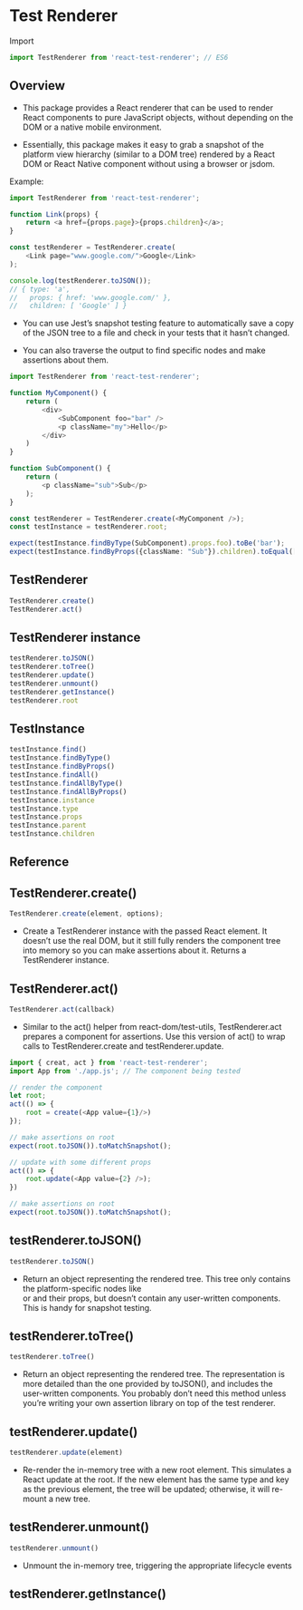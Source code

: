# Test Renderer

Import

```ts
import TestRenderer from 'react-test-renderer'; // ES6
```

## Overview

* This package provides a React renderer that can be used to render React components to pure JavaScript objects, without depending on the DOM or a native mobile environment.

* Essentially, this package makes it easy to grab a snapshot of the platform view hierarchy (similar to a DOM tree) rendered by a React DOM or React Native component without using a browser or jsdom.


Example:

```ts
import TestRenderer from 'react-test-renderer';

function Link(props) {
    return <a href={props.page}>{props.children}</a>;
}

const testRenderer = TestRenderer.create(
    <Link page="www.google.com/">Google</Link>
);

console.log(testRenderer.toJSON());
// { type: 'a',
//   props: { href: 'www.google.com/' },
//   children: [ 'Google' ] }
```

* You can use Jest’s snapshot testing feature to automatically save a copy of the JSON tree to a file and check in your tests that it hasn’t changed.

* You can also traverse the output to find specific nodes and make assertions about them.

```ts
import TestRenderer from 'react-test-renderer';

function MyComponent() {
    return (
        <div>
            <SubComponent foo="bar" />
            <p className="my">Hello</p>
        </div>
    )
}

function SubComponent() {
    return (
        <p className="sub">Sub</p>
    );
}

const testRenderer = TestRenderer.create(<MyComponent />);
const testInstance = testRenderer.root;

expect(testInstance.findByType(SubComponent).props.foo).toBe('bar');
expect(testInstance.findByProps({className: "Sub"}).children).toEqual(['Sub']);
```

## TestRenderer

```ts
TestRenderer.create()
TestRenderer.act()
```

## TestRenderer instance

```ts
testRenderer.toJSON()
testRenderer.toTree()
testRenderer.update()
testRenderer.unmount()
testRenderer.getInstance()
testRenderer.root
```

## TestInstance

```ts
testInstance.find()
testInstance.findByType()
testInstance.findByProps()
testInstance.findAll()
testInstance.findAllByType()
testInstance.findAllByProps()
testInstance.instance
testInstance.type
testInstance.props
testInstance.parent
testInstance.children
```

## Reference

## TestRenderer.create()

```ts
TestRenderer.create(element, options);
```

* Create a TestRenderer instance with the passed React element. It doesn’t use the real DOM, but it still fully renders the component tree into memory so you can make assertions about it. Returns a TestRenderer instance.

## TestRenderer.act()

```ts
TestRenderer.act(callback)
```

* Similar to the act() helper from react-dom/test-utils, TestRenderer.act prepares a component for assertions. Use this version of act() to wrap calls to TestRenderer.create and testRenderer.update.

```ts
import { creat, act } from 'react-test-renderer';
import App from './app.js'; // The component being tested

// render the component
let root;
act(() => {
    root = create(<App value={1}/>)
});

// make assertions on root
expect(root.toJSON()).toMatchSnapshot();

// update with some different props
act(() => {
    root.update(<App value={2} />);
})

// make assertions on root
expect(root.toJSON()).toMatchSnapshot();
```

## testRenderer.toJSON()

```ts
testRenderer.toJSON()
```

* Return an object representing the rendered tree. This tree only contains the platform-specific nodes like <div> or <View> and their props, but doesn’t contain any user-written components. This is handy for snapshot testing.

## testRenderer.toTree()

```ts
testRenderer.toTree()
```

* Return an object representing the rendered tree. The representation is more detailed than the one provided by toJSON(), and includes the user-written components. You probably don’t need this method unless you’re writing your own assertion library on top of the test renderer.

## testRenderer.update()

```ts
testRenderer.update(element)
```

* Re-render the in-memory tree with a new root element. This simulates a React update at the root. If the new element has the same type and key as the previous element, the tree will be updated; otherwise, it will re-mount a new tree.

## testRenderer.unmount()

```ts
testRenderer.unmount()
```

* Unmount the in-memory tree, triggering the appropriate lifecycle events

## testRenderer.getInstance()